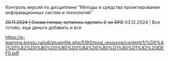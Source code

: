 Контроль версий по дисциплине "Методы и средства проектирования информационных систем и технологий"


~~20.11.2024 | Схема готова, осталось сделать 2-ве DFD~~
03.12.2024 | Все готово, еще деньги добавить и все

https://e-learning.bmstu.ru/iu6/pluginfile.php/5193/mod_resource/content/1/%D0%A1%D1%82%D0%B0%D0%BD%D0%B4%D0%B0%D1%80%D1%82%20IDEF0.pdf